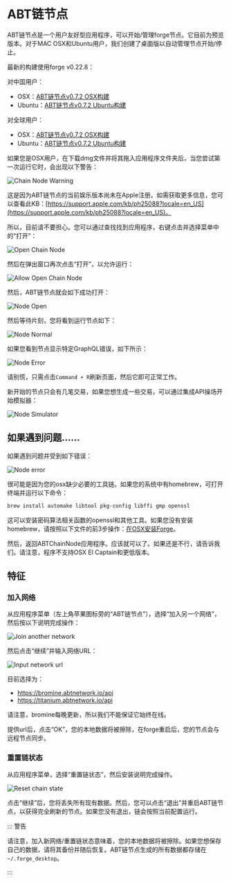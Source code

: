 # ABT链节点

ABT链节点是一个用户友好型应用程序，可以开始/管理forge节点。它目前为预览版本。对于MAC OSX和Ubuntu用户，我们创建了桌面版以自动管理节点开始/停止。

最新的构建使用forge v0.22.8：

对中国用户：

* OSX：[ABT链节点v0.7.2 OSX构建](http://arcblock.oss-cn-beijing.aliyuncs.com/forge/0.7.2/ABTChainNode-0.7.2.dmg)
* Ubuntu：[ABT链节点v0.7.2 Ubuntu构建](https://arcblock.oss-cn-beijing.aliyuncs.com/forge/0.7.2/ABTChainNode_0.7.2_amd64.deb)

对全球用户：

* OSX：[ABT链节点v0.7.2 OSX构建](http://releases.arcblock.io/node/ABTChainNode-0.7.2.dmg)
* Ubuntu：[ABT链节点v0.7.2 Ubuntu构建](http://releases.arcblock.io/node/ABTChainNode_0.7.2_amd64.deb)


如果您是OSX用户，在下载dmg文件并将其拖入应用程序文件夹后，当您尝试第一次运行它时，会出现以下警告：

![Chain Node Warning](../assets/images/chain_node_warning.png)

这是因为ABT链节点的当前娱乐版本尚未在Apple注册。如需获取更多信息，您可以查看此KB：[https://support.apple.com/kb/ph25088?locale=en_US](https://support.apple.com/kb/ph25088?locale=en_US)。

所以，目前请不要担心。您可以通过查找找到应用程序，右键点击并选择菜单中的“打开”：

![Open Chain Node](../assets/images/open_chain_node.png)

然后在弹出窗口再次点击“打开”，以允许运行：

![Allow Open Chain Node](../assets/images/allow_open.png)

然后，ABT链节点就会如下成功打开：

![Node Open](../assets/images/node_start_up.jpg)

然后等待片刻，您将看到运行节点如下：

![Node Normal](../assets/images/node_normal.jpg)

如果您看到节点显示特定GraphQL错误，如下所示：

![Node Error](../assets/images/node_error.jpg)

请别慌，只需点击`Command + R`刷新页面，然后它即可正常工作。

新开始的节点只会有几笔交易，如果您想生成一些交易，可以通过集成API操场开始模拟器：

![Node Simulator](../assets/images/node_simulator.jpg)

## 如果遇到问题......

如果遇到问题并受到如下错误：

![Node error](../assets/images/chain_node_error.jpg)

很可能是因为您的osx缺少必要的工具链。如果您的系统中有homebrew，可打开终端并运行以下命令：

```bash
brew install automake libtool pkg-config libffi gmp openssl
```

这可以安装密码算法相关函数的openssl和其他工具。如果您没有安装homebrew，请按照以下文件的前3步操作：[在OSX安装Forge](../install/macos.html)。

然后，返回ABTChainNode应用程序。应该就可以了。如果还是不行，请告诉我们。请注意，程序不支持OSX El Captain和更低版本。

## 特征

### 加入网络

从应用程序菜单（左上角苹果图标旁的“ABT链节点”），选择“加入另一个网络”，然后按以下说明完成操作：

![Join another network](../assets/images/join_network.jpg)

然后点击“继续”并输入网络URL：

![Input network url](../assets/images/input_network_url.jpg)

目前选择为：

* https://bromine.abtnetwork.io/api
* https://titanium.abtnetwork.io/api

请注意，bromine每晚更新，所以我们不能保证它始终在线。

提供url后，点击“OK”，您的本地数据将被擦除，在forge重启后，您的节点会与远程节点同步。

### 重置链状态

从应用程序菜单，选择“重置链状态”，然后安装说明完成操作。

![Reset chain state](../assets/images/reset_chain_state.jpg)

点击“继续”后，您将丢失所有现有数据。然后，您可以点击“退出”并重启ABT链节点，以获得完全刷新的节点。如果您没有退出，链会按照当前配置运行。

::: 警告

请注意，加入新网络/重置链状态意味着，您的本地数据将被擦除。如果您想保存自己的数据，请将其备份并随后恢复。ABT链节点生成的所有数据都存储在`~/.forge_desktop`。

:::
<!--stackedit_data:
eyJoaXN0b3J5IjpbMTc0NjgxNzIyMSwxOTU2ODkwODQ4LC0xNz
IwNTUxOTMxXX0=
-->